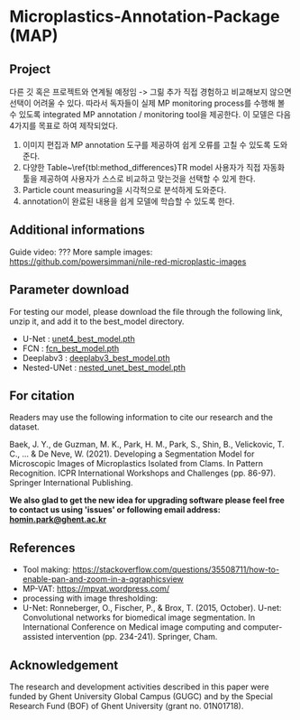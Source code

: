 # Microplastics-Annotation-Package (MAP)

## Project
다른 깃 혹은 프로젝트와 연계될 예정임 -> 그릶 추가 
직접 경험하고 비교해보지 않으면 선택이 어려울 수 있다. 따라서 독자들이 실제 MP monitoring process를 수행해 볼 수 있도록  integrated MP annotation / monitoring tool을 제공한다. 이 모델은 다음 4가지를 목표로 하여 제작되었다. 

1. 이미지 편집과 MP annotation 도구를 제공하여 쉽게 오류를 고칠 수 있도록 도와준다. 
2. 다양한 Table~\ref{tbl:method_differences}TR model 사용자가 직접 자동화 툴을 제공하여 사용자가 스스로 비교하고 맞는것을 선택할 수 있게 한다. 
3. Particle count measuring을 시각적으로 분석하게 도와준다. 
4. annotation이 완료된 내용을 쉽게 모델에 학습할 수 있도록 한다. 


## Additional informations

Guide video: ???
More sample images: https://github.com/powersimmani/nile-red-microplastic-images

## Parameter download

For testing our model, please download the file through the following link, unzip it, and add it to the best_model directory.

* U-Net : [unet4_best_model.pth](https://drive.google.com/file/d/1wG1WYUtJ49oS0JYVET-33aYvShEKotjf/view?usp=sharing)
* FCN : [fcn_best_model.pth](https://drive.google.com/file/d/1SFhc1G6H0rXEkOXz7q3GM5HBizfr961T/view?usp=sharing)
* Deeplabv3 : [deeplabv3_best_model.pth](https://drive.google.com/file/d/1fbCICTgLOc57z5ETe4Fc6slEBZT9VbiY/view?usp=sharing)
* Nested-UNet : [nested_unet_best_model.pth](https://drive.google.com/file/d/1rTBOZLbK81agYtYVl0WV5Nf2qo6oGFQS/view?usp=sharing)

## For citation

Readers may use the following information to cite our research and the dataset.

Baek, J. Y., de Guzman, M. K., Park, H. M., Park, S., Shin, B., Velickovic, T. C., ... & De Neve, W. (2021). Developing a Segmentation Model for Microscopic Images of Microplastics Isolated from Clams. In Pattern Recognition. ICPR International Workshops and Challenges (pp. 86-97). Springer International Publishing.

**We also glad to get the new idea for upgrading software please feel free to contact us using 'issues' or following email address: homin.park@ghent.ac.kr**

## References

- Tool making: https://stackoverflow.com/questions/35508711/how-to-enable-pan-and-zoom-in-a-qgraphicsview
- MP-VAT: https://mpvat.wordpress.com/
- processing with image thresholding: 
- U-Net: Ronneberger, O., Fischer, P., & Brox, T. (2015, October). U-net: Convolutional networks for biomedical image segmentation. In International Conference on Medical image computing and computer-assisted intervention (pp. 234-241). Springer, Cham.


## Acknowledgement

The research and development activities described in this paper were funded by Ghent University Global Campus (GUGC) and by the Special Research Fund (BOF) of Ghent University (grant no. 01N01718).

